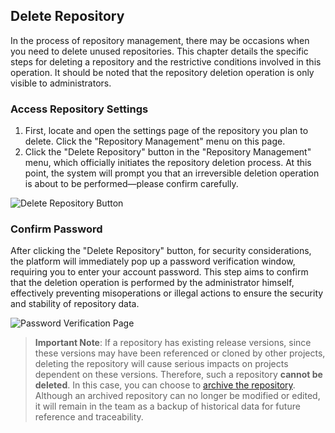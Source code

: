 ## Delete Repository

In the process of repository management, there may be occasions when you need to delete unused repositories. This chapter details the specific steps for deleting a repository and the restrictive conditions involved in this operation. It should be noted that the repository deletion operation is only visible to administrators.

### Access Repository Settings

1. First, locate and open the settings page of the repository you plan to delete. Click the "Repository Management" menu on this page.
2. Click the "Delete Repository" button in the "Repository Management" menu, which officially initiates the repository deletion process. At this point, the system will prompt you that an irreversible deletion operation is about to be performed—please confirm carefully.

![Delete Repository Button](/portal/rep-delete.png)

### Confirm Password

After clicking the "Delete Repository" button, for security considerations, the platform will immediately pop up a password verification window, requiring you to enter your account password. This step aims to confirm that the deletion operation is performed by the administrator himself, effectively preventing misoperations or illegal actions to ensure the security and stability of repository data.

![Password Verification Page](/portal/rep-delete2.png)

> **Important Note**: If a repository has existing release versions, since these versions may have been referenced or cloned by other projects, deleting the repository will cause serious impacts on projects dependent on these versions. Therefore, such a repository **cannot be deleted**. In this case, you can choose to [archive the repository](/portal/rep-archive). Although an archived repository can no longer be modified or edited, it will remain in the team as a backup of historical data for future reference and traceability.
